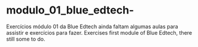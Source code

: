 # modulo_01_blue_edtech-

Exercícios módulo 01 da Blue Edtech ainda faltam algumas aulas para assistir e exercícios para fazer.
Exercises first module of Blue Edtech, there still some to do.
